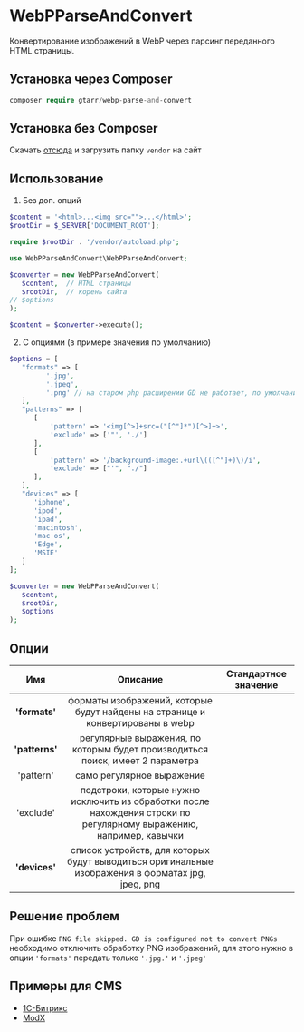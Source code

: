 # WebPParseAndConvert
Конвертирование изображений в WebP через парсинг переданного HTML страницы.
## Установка через Composer
```php
composer require gtarr/webp-parse-and-convert
```
## Установка без Composer
Скачать [отсюда](https://php-download.com/package/gtarr/webp-parse-and-convert) и загрузить папку `vendor` на сайт
## Использование
1. Без доп. опций
```php
$content = '<html>...<img src="">...</html>';
$rootDir = $_SERVER['DOCUMENT_ROOT'];

require $rootDir . '/vendor/autoload.php';

use WebPParseAndConvert\WebPParseAndConvert;

$converter = new WebPParseAndConvert(  
   $content,  // HTML страницы
   $rootDir,  // корень сайта
// $options
);  

$content = $converter->execute();
```
2. C опциями (в примере значения по умолчанию)
```php
$options = [
   "formats" => [
         '.jpg', 
         '.jpeg',
         '.png' // на старом php расширении GD не работает, по умолчанию png обрабатывается
   ],
   "patterns" => [
      [
          'pattern' => '<img[^>]+src=("[^"]*")[^>]+>',
          'exclude' => ['"', './']
      ],
      [
          'pattern' => '/background-image:.+url\(([^"]+)\)/i',
          'exclude' => ["'", "./"]
      ],
   ],
   "devices" => [
      'iphone',
      'ipod',
      'ipad',
      'macintosh',
      'mac os',
      'Edge',
      'MSIE'
   ]
];

$converter = new WebPParseAndConvert(  
   $content,
   $rootDir,
   $options
); 
```
## Опции
Имя           | Описание | Стандартное значение
:------------:|:--------:|:-------------------:
**'formats'** | форматы изображений, которые будут найдены на странице и конвертированы в webp |
**'patterns'** | регулярные выражения, по которым будет производиться поиск, имеет 2 параметра | 
'pattern' | само регулярное выражение |
'exclude' | подстроки, которые нужно исключить из обработки после нахождения строки по регулярному выражению, например, кавычки |
**'devices'** | список устройств, для которых будут выводиться оригинальные изображения в форматах jpg, jpeg, png | 

## Решение проблем
При ошибке `PNG file skipped. GD is configured not to convert PNGs` необходимо отключить обработку PNG изображений, для этого нужно в опции `'formats'` передать только `'.jpg.'` и `'.jpeg'`
## Примеры для CMS
* [1С-Битрикс](https://github.com/GTaRR/WebPParseAndConvert/wiki/1C-Bitrix)
* [ModX](https://github.com/GTaRR/WebPParseAndConvert/wiki/ModX)

